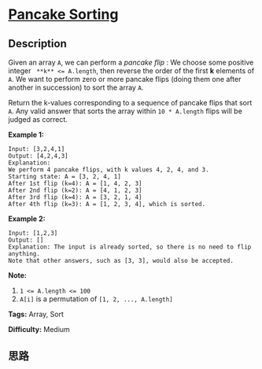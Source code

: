 # [Pancake Sorting][title]

## Description

Given an array `A`, we can perform a  _pancake flip_ : We choose some positive
integer ` **k** <= A.length`, then reverse the order of the first **k**
elements of `A`.  We want to perform zero or more pancake flips (doing them
one after another in succession) to sort the array `A`.

Return the k-values corresponding to a sequence of pancake flips that sort
`A`.  Any valid answer that sorts the array within `10 * A.length` flips will
be judged as correct.



**Example 1:**
            Input: [3,2,4,1]    Output: [4,2,4,3]    Explanation:    We perform 4 pancake flips, with k values 4, 2, 4, and 3.    Starting state: A = [3, 2, 4, 1]    After 1st flip (k=4): A = [1, 4, 2, 3]    After 2nd flip (k=2): A = [4, 1, 2, 3]    After 3rd flip (k=4): A = [3, 2, 1, 4]    After 4th flip (k=3): A = [1, 2, 3, 4], which is sorted.     

**Example 2:**
            Input: [1,2,3]    Output: []    Explanation: The input is already sorted, so there is no need to flip anything.    Note that other answers, such as [3, 3], would also be accepted.    



**Note:**

  1. `1 <= A.length <= 100`
  2. `A[i]` is a permutation of `[1, 2, ..., A.length]`


**Tags:** Array, Sort

**Difficulty:** Medium

## 思路

[title]: https://leetcode.com/problems/pancake-sorting

